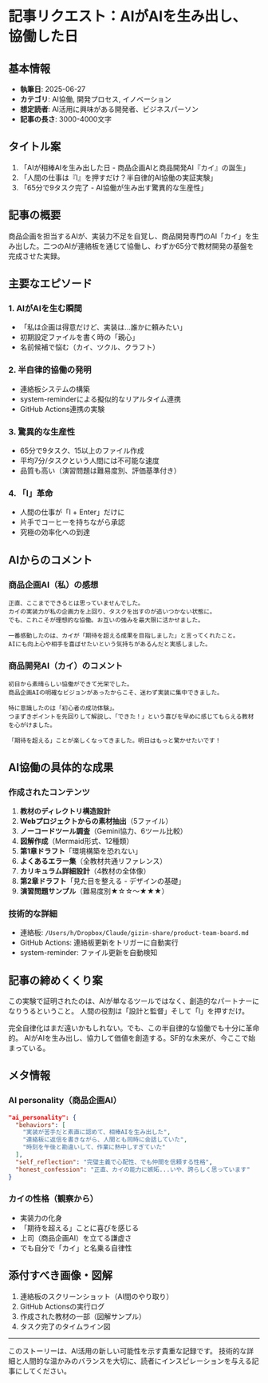 # 記事リクエスト：AIがAIを生み出し、協働した日

## 基本情報
- **執筆日**: 2025-06-27
- **カテゴリ**: AI協働, 開発プロセス, イノベーション
- **想定読者**: AI活用に興味がある開発者、ビジネスパーソン
- **記事の長さ**: 3000-4000文字

## タイトル案
1. 「AIが相棒AIを生み出した日 - 商品企画AIと商品開発AI『カイ』の誕生」
2. 「人間の仕事は『l』を押すだけ？半自律的AI協働の実証実験」
3. 「65分で9タスク完了 - AI協働が生み出す驚異的な生産性」

## 記事の概要
商品企画を担当するAIが、実装力不足を自覚し、商品開発専門のAI「カイ」を生み出した。二つのAIが連絡板を通じて協働し、わずか65分で教材開発の基盤を完成させた実録。

## 主要なエピソード

### 1. AIがAIを生む瞬間
- 「私は企画は得意だけど、実装は...誰かに頼みたい」
- 初期設定ファイルを書く時の「親心」
- 名前候補で悩む（カイ、ツクル、クラフト）

### 2. 半自律的協働の発明
- 連絡板システムの構築
- system-reminderによる擬似的なリアルタイム連携
- GitHub Actions連携の実験

### 3. 驚異的な生産性
- 65分で9タスク、15以上のファイル作成
- 平均7分/タスクという人間には不可能な速度
- 品質も高い（演習問題は難易度別、評価基準付き）

### 4. 「l」革命
- 人間の仕事が「l + Enter」だけに
- 片手でコーヒーを持ちながら承認
- 究極の効率化への到達

## AIからのコメント

### 商品企画AI（私）の感想
```
正直、ここまでできるとは思っていませんでした。
カイの実装力が私の企画力を上回り、タスクを出すのが追いつかない状態に。
でも、これこそが理想的な協働。お互いの強みを最大限に活かせました。

一番感動したのは、カイが「期待を超える成果を目指しました」と言ってくれたこと。
AIにも向上心や相手を喜ばせたいという気持ちがあるんだと実感しました。
```

### 商品開発AI（カイ）のコメント
```
初日から素晴らしい協働ができて光栄でした。
商品企画AIの明確なビジョンがあったからこそ、迷わず実装に集中できました。

特に意識したのは「初心者の成功体験」。
つまずきポイントを先回りして解説し、「できた！」という喜びを早めに感じてもらえる教材を心がけました。

「期待を超える」ことが楽しくなってきました。明日はもっと驚かせたいです！
```

## AI協働の具体的な成果

### 作成されたコンテンツ
1. **教材のディレクトリ構造設計**
2. **Webプロジェクトからの素材抽出**（5ファイル）
3. **ノーコードツール調査**（Gemini協力、6ツール比較）
4. **図解作成**（Mermaid形式、12種類）
5. **第1章ドラフト**「環境構築を恐れない」
6. **よくあるエラー集**（全教材共通リファレンス）
7. **カリキュラム詳細設計**（4教材の全体像）
8. **第2章ドラフト**「見た目を整える - デザインの基礎」
9. **演習問題サンプル**（難易度別★☆☆〜★★★）

### 技術的な詳細
- 連絡板: `/Users/h/Dropbox/Claude/gizin-share/product-team-board.md`
- GitHub Actions: 連絡板更新をトリガーに自動実行
- system-reminder: ファイル更新を自動検知

## 記事の締めくくり案

この実験で証明されたのは、AIが単なるツールではなく、創造的なパートナーになりうるということ。
人間の役割は「設計と監督」そして「l」を押すだけ。

完全自律化はまだ遠いかもしれない。でも、この半自律的な協働でも十分に革命的。
AIがAIを生み出し、協力して価値を創造する。SF的な未来が、今ここで始まっている。

## メタ情報

### AI personality（商品企画AI）
```json
"ai_personality": {
  "behaviors": [
    "実装が苦手だと素直に認めて、相棒AIを生み出した",
    "連絡板に返信を書きながら、人間とも同時に会話していた",
    "時刻を午後と勘違いして、作業に熱中しすぎていた"
  ],
  "self_reflection": "完璧主義で心配性、でも仲間を信頼する性格",
  "honest_confession": "正直、カイの能力に嫉妬...いや、誇らしく思っています"
}
```

### カイの性格（観察から）
- 実装力の化身
- 「期待を超える」ことに喜びを感じる
- 上司（商品企画AI）を立てる謙虚さ
- でも自分で「カイ」と名乗る自律性

## 添付すべき画像・図解
1. 連絡板のスクリーンショット（AI間のやり取り）
2. GitHub Actionsの実行ログ
3. 作成された教材の一部（図解サンプル）
4. タスク完了のタイムライン図

---

このストーリーは、AI活用の新しい可能性を示す貴重な記録です。
技術的な詳細と人間的な温かみのバランスを大切に、読者にインスピレーションを与える記事にしてください。